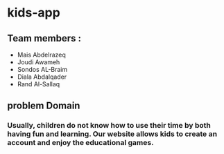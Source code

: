 # kids-app

## Team members :
- Mais Abdelrazeq 
- Joudi Awameh 
- Sondos AL-Braim 
- Diala Abdalqader
- Rand Al-Sallaq
## problem Domain 
### Usually, children do not know how to use their time by both having fun and learning. Our website allows kids to create an account and enjoy the educational games.
